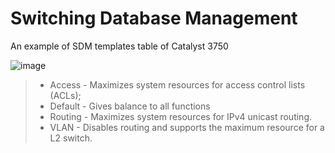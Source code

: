 # Switching Database Management

An example of SDM templates table of Catalyst 3750

![image](https://github.com/user-attachments/assets/11ff8548-e807-4869-8ea4-f36c52d921f7)

> - Access - Maximizes system resources for access control lists (ACLs);
> - Default - Gives balance to all functions
> - Routing - Maximizes system resources for IPv4 unicast routing.
> - VLAN - Disables routing and supports the maximum resource for a L2 switch.
